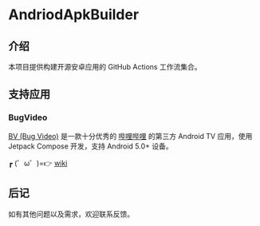 # AndriodApkBuilder

## 介绍

本项目提供构建开源安卓应用的 GitHub Actions 工作流集合。

## 支持应用

### BugVideo

[BV (Bug Video)](https://github.com/aaa1115910/bv) 是一款十分优秀的 [哔哩哔哩](https://www.bilibili.com/) 的第三方 Android TV 应用，使用 Jetpack Compose 开发，支持 Android 5.0+ 设备。

┏ (゜ω゜)=👉 [wiki](./wiki/Build-BugVideo)

## 后记

如有其他问题以及需求，欢迎联系反馈。
